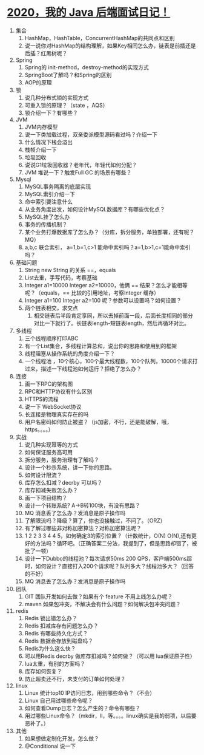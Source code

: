 # [2020，我的 Java 后端面试日记！](https://mp.weixin.qq.com/s/ygWbsDeKCs_ZN80sp0LinA)

1. 集合
    1. HashMap，HashTable，ConcurrentHashMap的共同点和区别
    2. 说一说你对HashMap的结构理解，如果Key相同怎么办，链表是前插还是后插？红黑树呢？
2. Spring
    1. Spring的 init-method，destroy-method的实现方式
    2. SpringBoot了解吗？和Spring的区别
    3. AOP的原理
3. 锁
    1. 说几种分布式锁的实现方式
    2. 可重入锁的原理？（state ，AQS）
    3. 锁介绍一下？有哪些？
4. JVM
    1. JVM内存模型
    2. 说一下类加载过程，双亲委派模型源码看过吗？介绍一下
    3. 什么情况下栈会溢出
    4. 栈帧介绍一下
    5. 垃圾回收
    6. 说说G1垃圾回收器？老年代，年轻代如何分配？
    7. JVM 堆说一下？触发Full GC 的场景有哪些？
5. Mysql
    1. MySQL事务隔离的底层实现
    2. MySQL索引介绍一下
    3. 命中索引要注意什么
    4. 从业务角度出发，如何设计MySQL数据库？有哪些优化点？
    5. MySQL挂了怎么办
    6. 事务的传播机制？
    7. 某个业务打爆数据库了怎么办？（分库，拆分服务，单独部署，还有呢？MQ）
    8. a,b,c 联合索引， a=1,b=1,c>1 能命中索引吗？a=1,b>1,c=1能命中索引吗？
6. 基础问题
    1. String new String 的关系 ==，equals
    2. List去重，手写代码，考察基础
    3. Integer a1=10000 Integer a2=10000，他俩 == 结果？怎么才能相等呢？（equals，== 比较的引用地址，考察Integer 缓存）
    4. Integer a1=100 Integer a2=100 呢？参数可以设置吗？如何设置？
    5. 两个链表相交，求交点
        1. 相交链表后半段肯定享同，所以去掉前面一段，后面长度相同的部分对比一下就行了。长链表length-短链表length，然后再循环对比。
7. 多线程
    1. 三个线程顺序打印ABC
    2. 有一个List集合，多线程计算总和，说出你的思路和使用到的框架
    3. 线程阻塞从操作系统的角度介绍一下？
    4. 一个线程池 ，10个核心，100个最大线程数，100个队列，10000个请求打过来，描述一下线程池如何运行？拒绝了怎么办？
8. 连接
    1. 画一下RPC的架构图
    2. RPC和HTTP协议有什么区别
    3. HTTPS的流程
    4. 说一下 WebSocket协议
    5. 长连接是物理真实存在的吗
    6. 用户名密码如何防止被盗？（js加密，不行，还是能破解，哦，https。。。。）
9. 实战
    1. 说几种实现幂等的方式
    2. 如何保证服务高可用
    3. 拆分服务，服务治理有了解吗？
    4. 设计一个秒杀系统，讲一下你的思路。
    5. 如何设计限流？
    6. 库存怎么扣减？decrby 可以吗？
    7. 库存扣减失败怎么办？
    8. 画一下项目结构？
    9. 设计一个转账系统? A->B转100块，有没有思路？
    10. MQ 消息丢了怎么办？发消息是原子操作吗
    11. 了解限流吗？降级？算了，你也没接触过，不问了。（ORZ）
    12. 有了解过哪些非对称加密算法？对称加密算法呢？
    13. 1 2 2 3 3 4 4 5，如何确定3的索引位置？（计数统计，O(N) O(N),还有更好的方法吗？循环吧。（正确答案二分法，我提到了，但是思路却错了，被批了一顿）
    14. 设计一下Dubbo的线程池？每次请求50ms 200 QPS，客户端500ms超时，如何设计？直接打入200个请求呢？队列多大？线程池多大？（回答的不好）
    15. MQ 消息丢了怎么办？发消息是原子操作吗
10. 团队    
    1. GIT 团队开发如何去做？如果有个 feature 不用上线怎么办呢？
    2. maven 如果包冲突，不解决会有什么问题？如何解决包冲突问题？
11. redis
    1. Redis 锁出错怎么办？
    2. Redis 扣减库存有问题怎么办？
    3. Redis 有哪些持久化方式？
    4. Redis 数据会存放到磁盘吗？
    5. Redis为什么这么快？
    6. 可以用Redis decrby 做库存扣减吗？如何做？（可以用 lua保证原子性）
    7. lua太重，有别的方案吗？
    8. 库存如何恢复？
    9. 防止超卖还不行，未支付的订单如何处理？
12. linux
    1. Linux 统计top10 IP访问日志，用到哪些命令？（不会）
    2. Linux 自己用过哪些命令呢？
    3. 如何查看Dump日志？怎么产生的？命令有哪些？
    4. 用过哪些Linux命令？（mkdir，ll，等。。。。linux确实是我的弱项，以后要恶补了。）
13. 其他
    1. 如果想做定制化开发，怎么做？
    2. @Conditional 说一下